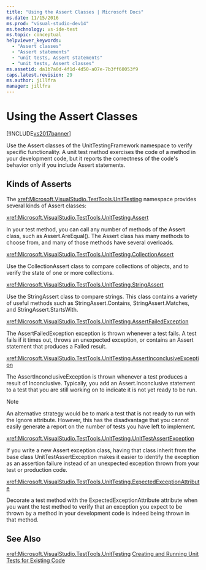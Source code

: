 ```yaml
---
title: "Using the Assert Classes | Microsoft Docs"
ms.date: 11/15/2016
ms.prod: "visual-studio-dev14"
ms.technology: vs-ide-test
ms.topic: conceptual
helpviewer_keywords:
  - "Assert classes"
  - "Assert statements"
  - "unit tests, Assert statements"
  - "unit tests, Assert classes"
ms.assetid: da1b7a0d-4f1d-4d50-a07e-7b3ff60053f9
caps.latest.revision: 29
ms.author: jillfra
manager: jillfra
---
```

# Using the Assert Classes
[!INCLUDE[vs2017banner](../includes/vs2017banner.md)]

Use the Assert classes of the UnitTestingFramework namespace to verify specific functionality. A unit test method exercises the code of a method in your development code, but it reports the correctness of the code's behavior only if you include Assert statements.

## Kinds of Asserts
 The <xref:Microsoft.VisualStudio.TestTools.UnitTesting> namespace provides several kinds of Assert classes:

 <xref:Microsoft.VisualStudio.TestTools.UnitTesting.Assert>

 In your test method, you can call any number of methods of the Assert class, such as Assert.AreEqual(). The Assert class has many methods to choose from, and many of those methods have several overloads.

 <xref:Microsoft.VisualStudio.TestTools.UnitTesting.CollectionAssert>

 Use the CollectionAssert class to compare collections of objects, and to verify the state of one or more collections.

 <xref:Microsoft.VisualStudio.TestTools.UnitTesting.StringAssert>

 Use the StringAssert class to compare strings. This class contains a variety of useful methods such as StringAssert.Contains, StringAssert.Matches, and StringAssert.StartsWith.

 <xref:Microsoft.VisualStudio.TestTools.UnitTesting.AssertFailedException>

 The AssertFailedException exception is thrown whenever a test fails. A test fails if it times out, throws an unexpected exception, or contains an Assert statement that produces a Failed result.

 <xref:Microsoft.VisualStudio.TestTools.UnitTesting.AssertInconclusiveException>

 The AssertInconclusiveException is thrown whenever a test produces a result of Inconclusive. Typically, you add an Assert.Inconclusive statement to a test that you are still working on to indicate it is not yet ready to be run.

> [!NOTE]
> An alternative strategy would be to mark a test that is not ready to run with the Ignore attribute. However, this has the disadvantage that you cannot easily generate a report on the number of tests you have left to implement.

 <xref:Microsoft.VisualStudio.TestTools.UnitTesting.UnitTestAssertException>

 If you write a new Assert exception class, having that class inherit from the base class UnitTestAssertException makes it easier to identify the exception as an assertion failure instead of an unexpected exception thrown from your test or production code.

 <xref:Microsoft.VisualStudio.TestTools.UnitTesting.ExpectedExceptionAttribute>

 Decorate a test method with the ExpectedExceptionAttribute attribute when you want the test method to verify that an exception you expect to be thrown by a method in your development code is indeed being thrown in that method.

## See Also
 <xref:Microsoft.VisualStudio.TestTools.UnitTesting>
 [Creating and Running Unit Tests for Existing Code](https://msdn.microsoft.com/e8370b93-085b-41c9-8dec-655bd886f173)
